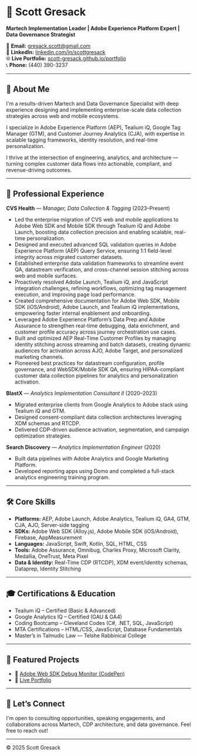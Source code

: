 # 👋 Scott Gresack

**Martech Implementation Leader | Adobe Experience Platform Expert | Data Governance Strategist**

📧 **Email:** gresack.scott@gmail.com  
🔗 **LinkedIn:** [linkedin.com/in/scottgresack](https://linkedin.com/in/scottgresack)  
🌐 **Live Portfolio:** [scott-gresack.github.io/portfolio](https://scott-gresack.github.io/portfolio)  
📞 **Phone:** ‪(440) 390-3237‬

---

## 🚀 About Me

I'm a results-driven Martech and Data Governance Specialist with deep experience designing and implementing enterprise-scale data collection strategies across web and mobile ecosystems. 

I specialize in Adobe Experience Platform (AEP), Tealium iQ, Google Tag Manager (GTM), and Customer Journey Analytics (CJA), with expertise in scalable tagging frameworks, identity resolution, and real-time personalization.

I thrive at the intersection of engineering, analytics, and architecture — turning complex customer data flows into actionable, compliant, and revenue-driving outcomes.

---

## 💼 Professional Experience

**CVS Health** — *Manager, Data Collection & Tagging* (2023–Present)  
- Led the enterprise migration of CVS web and mobile applications to Adobe Web SDK and Mobile SDK through Tealium iQ and Adobe Launch, boosting data collection precision and enabling scalable, real-time personalization.
- Designed and executed advanced SQL validation queries in Adobe Experience Platform (AEP) Query Service, ensuring 1:1 field-level integrity across migrated customer datasets.
- Established enterprise data validation frameworks to streamline event QA, datastream verification, and cross-channel session stitching across web and mobile surfaces.
- Proactively resolved Adobe Launch, Tealium iQ, and JavaScript integration challenges, refining workflows, optimizing tag management execution, and improving page load performance.
- Created comprehensive documentation for Adobe Web SDK, Mobile SDK (iOS/Android), Adobe Launch, and Tealium iQ implementations, empowering faster internal enablement and onboarding.
- Leveraged Adobe Experience Platform’s Data Prep and Adobe Assurance to strengthen real-time debugging, data enrichment, and customer profile accuracy across journey orchestration use cases.
- Built and optimized AEP Real-Time Customer Profiles by managing identity stitching across streaming and batch datasets, creating dynamic audiences for activation across AJO, Adobe Target, and personalized marketing channels.
- Pioneered best practices for datastream configuration, profile governance, and WebSDK/Mobile SDK QA, ensuring HIPAA-compliant customer data collection pipelines for analytics and personalization activation.

**BlastX** — *Analytics Implementation Consultant II* (2020–2023)  
- Migrated enterprise clients from Google Analytics to Adobe stack using Tealium iQ and GTM.
- Designed consent-compliant data collection architectures leveraging XDM schemas and RTCDP.
- Delivered CDP-driven audience activation, segmentation, and campaign optimization strategies.

**Search Discovery** — *Analytics Implementation Engineer* (2020)  
- Built data pipelines with Adobe Analytics and Google Marketing Platform.
- Developed reporting apps using Domo and completed a full-stack analytics engineering training program.

---

## 🛠️ Core Skills

- **Platforms:** AEP, Adobe Launch, Adobe Analytics, Tealium iQ, GA4, GTM, CJA, AJO, Server-side tagging
- **SDKs:** Adobe Web SDK (Alloy.js), Adobe Mobile SDK (iOS/Android), Firebase, AppMeasurement
- **Languages:** JavaScript, Swift, Kotlin, SQL, HTML, CSS
- **Tools:** Adobe Assurance, Omnibug, Charles Proxy, Microsoft Clarity, Medallia, OneTrust, Meta Pixel
- **Data & Identity:** Real-Time CDP (RTCDP), XDM event/identity schemas, Dataprep, Identity Stitching

---

## 🎓 Certifications & Education

- Tealium iQ – Certified (Basic & Advanced)
- Google Analytics IQ – Certified (GAU & GA4)
- Coding Bootcamp – Cleveland Codes (C#, .NET, SQL, JavaScript)
- MTA Certifications – HTML/CSS, JavaScript, Database Fundamentals
- Master’s in Talmudic Law — Telshe Rabbinical College

---

## 📂 Featured Projects

- 🔧 [Adobe Web SDK Debug Monitor (CodePen)](https://codepen.io/)  
- 💼 [Live Portfolio](https://scott-gresack.github.io/portfolio)

---

## 🤝 Let’s Connect

I'm open to consulting opportunities, speaking engagements, and collaborations across Martech, CDP architecture, and data governance. Feel free to reach out!

---

© 2025 Scott Gresack
